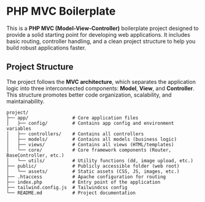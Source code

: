 # PHP MVC Boilerplate

This is a **PHP MVC (Model-View-Controller)** boilerplate project designed to provide a solid starting point for developing web applications. It includes basic routing, controller handling, and a clean project structure to help you build robust applications faster.

## Project Structure

The project follows the **MVC architecture**, which separates the application logic into three interconnected components: **Model**, **View**, and **Controller**. This structure promotes better code organization, scalability, and maintainability.

```plaintext
project/
├── app/                # Core application files
│   ├── config/         # Contains app config and environment variables
│   ├── controllers/    # Contains all controllers
│   ├── models/         # Contains all models (business logic)
│   ├── views/          # Contains all views (HTML/templates)
│   └── core/           # Core framework components (Router, BaseController, etc.)
│   └── utils/          # Utility functions (dd, image upload, etc.)
├── public/             # Publicly accessible folder (web root)
│   └── assets/         # Static assets (CSS, JS, images, etc.)
├── .htaccess           # Apache configuration for routing
├── index.php           # Entry point of the application
├── tailwind.config.js  # Tailwindcss config
└── README.md           # Project documentation
